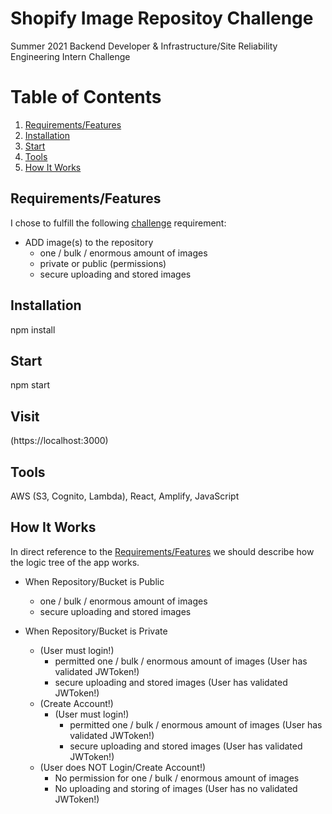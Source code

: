 # Shopify Image Repositoy Challenge

Summer 2021 Backend Developer & Infrastructure/Site Reliability Engineering Intern Challenge

# Table of Contents
1. [Requirements/Features](#Requirements/Features)
2. [Installation](#Installation)
3. [Start](#Start)
4. [Tools](#Tools)
5. [How It Works](#How-It-Works)

## Requirements/Features

I chose to fulfill the following [challenge](https://docs.google.com/document/d/1ZKRywXQLZWOqVOHC4JkF3LqdpO3Llpfk_CkZPR8bjak/edit) requirement:
                  
- ADD image(s) to the repository
  - one / bulk / enormous amount of images
  - private or public (permissions)
  - secure uploading and stored images

## Installation

npm install

## Start

npm start

## Visit

(https://localhost:3000)

## Tools

 AWS (S3, Cognito, Lambda), React, Amplify, JavaScript
 
## How It Works

In direct reference to the [Requirements/Features](#Requirements/Features) we should describe how the logic tree of the app works.
 
- When Repository/Bucket is Public
  - one / bulk / enormous amount of images
  - secure uploading and stored images
  
- When Repository/Bucket is Private
  - (User must login!)
    - permitted one / bulk / enormous amount of images (User has validated JWToken!)
    - secure uploading and stored images (User has validated JWToken!)
  - (Create Account!)
    - (User must login!)
      - permitted one / bulk / enormous amount of images (User has validated JWToken!)
      - secure uploading and stored images (User has validated JWToken!)
  - (User does NOT Login/Create Account!)
    - No permission for one / bulk / enormous amount of images
    - No uploading and storing of images (User has no validated JWToken!)    
  
    
